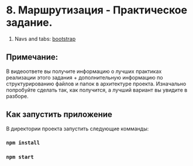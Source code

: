 # 8. Маршрутизация - Практическое задание.

1. Navs and tabs: [bootstrap](https://getbootstrap.com/docs/5.1/components/navs-tabs/)

## Примечание:

В видеоответе вы получите информацию о лучших практиках реализации этого задания + дополнительную информацию по структурированию файлов и папок в архитектуре проекта. Изначально попробуйте сделать так, как получится, а лучший вариант вы увидите в разборе.

## Как запустить приложение

В директории проекта запустить следующие комманды:

### `npm install`

### `npm start`
